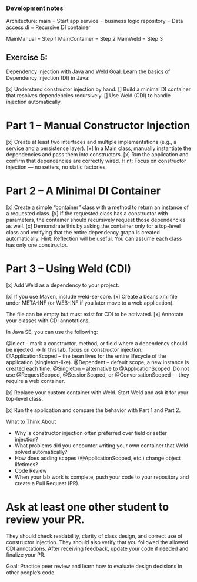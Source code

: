 ### Development notes
Architecture: 
main = Start app
service = business logic
repository = Data access
di = Recursive DI container

MainManual = Step 1
MainContainer = Step 2
MainWeld = Step 3


## Exercise 5:
Dependency Injection with Java and Weld
Goal: Learn the basics of Dependency Injection (DI) in Java:

[x] Understand constructor injection by hand.
[] Build a minimal DI container that resolves dependencies recursively.
[] Use Weld (CDI) to handle injection automatically.
# Part 1 – Manual Constructor Injection
[x] Create at least two interfaces and multiple implementations (e.g., a service and a persistence layer).
[x] In a Main class, manually instantiate the dependencies and pass them into constructors.
[x] Run the application and confirm that dependencies are correctly wired.
Hint: Focus on constructor injection — no setters, no static factories.

# Part 2 – A Minimal DI Container
[x] Create a simple “container” class with a method to return an instance of a requested class.
[x] If the requested class has a constructor with parameters, the container should recursively request those dependencies as well.
[x] Demonstrate this by asking the container only for a top-level class and verifying that the entire dependency graph is created automatically.
Hint: Reflection will be useful. You can assume each class has only one constructor.

# Part 3 – Using Weld (CDI)
[x] Add Weld as a dependency to your project.

[x] If you use Maven, include weld-se-core.
[x] Create a beans.xml file under META-INF (or WEB-INF if you later move to a web application).

The file can be empty but must exist for CDI to be activated.
[x] Annotate your classes with CDI annotations.

In Java SE, you can use the following:

@Inject – mark a constructor, method, or field where a dependency should be injected.
→ In this lab, focus on constructor injection.
@ApplicationScoped – the bean lives for the entire lifecycle of the application (singleton-like).
@Dependent – default scope, a new instance is created each time.
@Singleton – alternative to @ApplicationScoped.
Do not use @RequestScoped, @SessionScoped, or @ConversationScoped — they require a web container.

[x] Replace your custom container with Weld. Start Weld and ask it for your top-level class.

[x] Run the application and compare the behavior with Part 1 and Part 2.

What to Think About
- Why is constructor injection often preferred over field or setter injection?
- What problems did you encounter writing your own container that Weld solved automatically?
- How does adding scopes (@ApplicationScoped, etc.) change object lifetimes?
- Code Review
- When your lab work is complete, push your code to your repository and create a Pull Request (PR).

# Ask at least one other student to review your PR.
They should check readability, clarity of class design, and correct use of constructor injection.
They should also verify that you followed the allowed CDI annotations.
After receiving feedback, update your code if needed and finalize your PR.

Goal: Practice peer review and learn how to evaluate design decisions in other people’s code.


